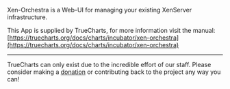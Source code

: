 Xen-Orchestra is a Web-UI for managing your existing XenServer infrastructure.

This App is supplied by TrueCharts, for more information visit the manual: [https://truecharts.org/docs/charts/incubator/xen-orchestra](https://truecharts.org/docs/charts/incubator/xen-orchestra)

---

TrueCharts can only exist due to the incredible effort of our staff.
Please consider making a [donation](https://truecharts.org/docs/about/sponsor) or contributing back to the project any way you can!
